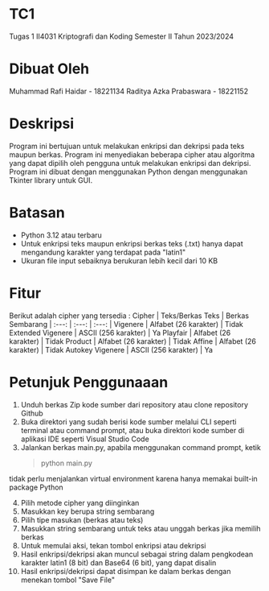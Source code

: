 # TC1
 Tugas 1 II4031 Kriptografi dan Koding Semester II Tahun 2023/2024
 # Dibuat Oleh
 Muhammad Rafi Haidar - 18221134
 Raditya Azka Prabaswara - 18221152
# Deskripsi
Program ini bertujuan untuk melakukan enkripsi dan dekripsi pada teks maupun berkas. Program ini menyediakan beberapa cipher atau algoritma yang dapat dipilih oleh pengguna untuk melakukan enkripsi dan dekripsi. Program ini dibuat dengan menggunakan Python dengan menggunakan Tkinter library untuk GUI.
# Batasan
- Python 3.12 atau terbaru
- Untuk enkripsi teks maupun enkripsi berkas teks (.txt) hanya dapat mengandung karakter yang terdapat pada "latin1"
- Ukuran file input sebaiknya berukuran lebih kecil dari 10 KB
# Fitur
Berikut adalah cipher yang tersedia :
Cipher | Teks/Berkas Teks | Berkas Sembarang
| :---:   | :---: | :---: |
Vigenere | Alfabet (26 karakter) | Tidak
Extended Vigenere | ASCII (256 karakter) | Ya
Playfair | Alfabet (26 karakter) | Tidak
Product | Alfabet (26 karakter) | Tidak
Affine | Alfabet (26 karakter) | Tidak
Autokey Vigenere | ASCII (256 karakter) | Ya
# Petunjuk Penggunaaan
1. Unduh berkas Zip kode sumber dari repository atau clone repository Github
2. Buka direktori yang sudah berisi kode sumber melalui CLI seperti terminal atau command prompt, atau buka direktori kode sumber di aplikasi IDE seperti Visual Studio Code
3. Jalankan berkas main.py, apabila menggunakan command prompt, ketik
   > python main.py
   > 
tidak perlu menjalankan virtual environment karena hanya memakai built-in package Python

4. Pilih metode cipher yang diinginkan
5. Masukkan key berupa string sembarang
6. Pilih tipe masukan (berkas atau teks)
7. Masukkan string sembarang untuk teks atau unggah berkas jika memilih berkas
8. Untuk memulai aksi, tekan tombol enkripsi atau dekripsi
9. Hasil enkripsi/dekripsi akan muncul sebagai string dalam pengkodean karakter latin1 (8 bit) dan Base64 (6 bit), yang dapat disalin
10. Hasil enkripsi/dekripsi dapat disimpan ke dalam berkas dengan menekan tombol "Save File"


